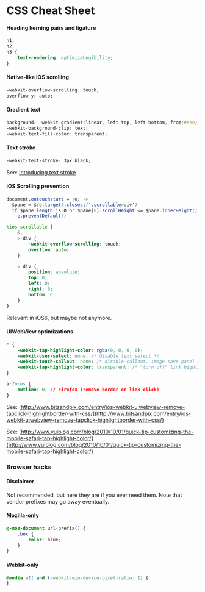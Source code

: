 # CSS Cheat Sheet

#### Heading kerning pairs and ligature

```css
h1,
h2,
h3 {
    text-rendering: optimizeLegibility;
}
```

#### Native-like iOS scrolling

```css
-webkit-overflow-scrolling: touch;
overflow-y: auto;
```

#### Gradient text

```css
background: -webkit-gradient(linear, left top, left bottom, from(#eee), to(#333));
-webkit-background-clip: text;
-webkit-text-fill-color: transparent;
```

#### Text stroke

```css
-webkit-text-stroke: 3px black;
```

See: [Introducing text stroke](http://www.webkit.org/blog/85/introducing-text-stroke/)

#### iOS Scrolling prevention

```css
document.ontouchstart = (e) ->
  $pane = $(e.target).closest('.scrollable>div')
  if $pane.length is 0 or $pane[0].scrollHeight <= $pane.innerHeight()
    e.preventDefault()
```

```scss
%ios-scrollable {
    &,
    > div {
        -webkit-overflow-scrolling: touch;
        overflow: auto;
    }

    > div {
        position: absolute;
        top: 0;
        left: 0;
        right: 0;
        bottom: 0;
    }
}
```

Relevant in iOS6, but maybe not anymore.

#### UIWebView optimizations

```css
* {
    -webkit-tap-highlight-color: rgba(0, 0, 0, 0);
    -webkit-user-select: none; /* disable text select */
    -webkit-touch-callout: none; /* disable callout, image save panel (popup) */
    -webkit-tap-highlight-color: transparent; /* "turn off" link highlight */
}

a:focus {
    outline: 0; // Firefox (remove border on link click)
}
```

See: [http://www.bitsandpix.com/entry/ios-webkit-uiwebview-remove-tapclick-highlightborder-with-css/](http://www.bitsandpix.com/entry/ios-webkit-uiwebview-remove-tapclick-highlightborder-with-css/)

See: [http://www.yuiblog.com/blog/2010/10/01/quick-tip-customizing-the-mobile-safari-tap-highlight-color/](http://www.yuiblog.com/blog/2010/10/01/quick-tip-customizing-the-mobile-safari-tap-highlight-color/)

### Browser hacks

#### Disclaimer

Not recommended, but here they are if you ever need them. Note that vendor prefixes may go away eventually.

#### Mozilla-only

```css
@-moz-document url-prefix() {
    .box {
        color: blue;
    }
}
```

#### Webkit-only

```css
@media all and (-webkit-min-device-pixel-ratio: 1) {
}
```
